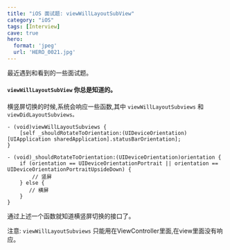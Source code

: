 ```yaml
---
title: "iOS 面试题: viewWillLayoutSubView"
category: "iOS"
tags: [Interview]
cave: true
hero:
  format: 'jpeg'
  url: 'HERO_0021.jpg'
---
```

最近遇到和看到的一些面试题。

#### `viewWillLayoutSubView` 你总是知道的。

横竖屏切换的时候,系统会响应一些函数,其中 `viewWillLayoutSubviews` 和 `viewDidLayoutSubviews。`

```objc
- (void)viewWillLayoutSubviews {
    [self _shouldRotateToOrientation:(UIDeviceOrientation)[UIApplication sharedApplication].statusBarOrientation];
}

- (void)_shouldRotateToOrientation:(UIDeviceOrientation)orientation {
    if (orientation == UIDeviceOrientationPortrait || orientation == UIDeviceOrientationPortraitUpsideDown) {
        // 竖屏
    } else {
       // 横屏
    }
}
```

通过上述一个函数就知道横竖屏切换的接口了。

注意: `viewWillLayoutSubviews` 只能用在ViewController里面,在view里面没有响应。
